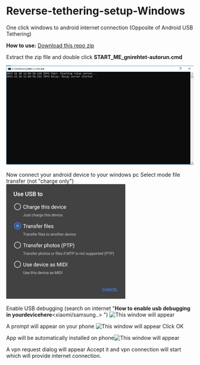 
# Reverse-tethering-setup-Windows
One click windows to android internet connection (Opposite of Android USB Tethering)

**How to use:**
[Download this repo zip]()

Extract the zip file and double click 
**START_ME_gnirehtet-autorun.cmd**

![This window will appear](help/onstart.png)

Now connect your android device to your windows pc
Select mode file transfer (not "charge only")
![This window will appear](help/charge_only_to_transfer_files.jpg)

Enable USB debugging
 (search on internet "**How to enable usb debugging in yourdevicehere**<xiaomi/samsung..>  ")
 ![This window will appear](enable_usb_debugging_developer_options.png)

 A prompt will appear on your phone
 ![This window will appear](usb_debugging_prompt.png)
Click OK


 App will be automatically installed on phone![This window will appear](client_app_install_and_start_app_with_broadcast.png
 )

A vpn request dialog will appear
Accept it and vpn connection will start which will provide internet connection.


